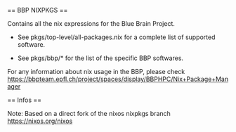 

== BBP NIXPKGS ==

Contains all the nix expressions for the Blue Brain Project.


* See pkgs/top-level/all-packages.nix for a complete list of supported software.

* See pkgs/bbp/* for the list of the specific BBP softwares.


For any information about nix usage in the BBP, please check https://bbpteam.epfl.ch/project/spaces/display/BBPHPC/Nix+Package+Manager


== Infos ==







Note: Based on a direct fork of the nixos nixpkgs branch https://nixos.org/nixos
